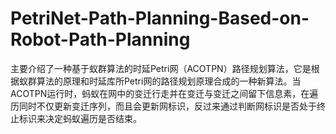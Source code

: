 # PetriNet-Path-Planning-Based-on-Robot-Path-Planning
主要介绍了一种基于蚁群算法的时延Petri网（ACOTPN）路径规划算法，它是根据蚁群算法的原理和时延库所Petri网的路径规划原理合成的一种新算法。当ACOTPN运行时，蚂蚁在网中的变迁行走并在变迁与变迁之间留下信息素，在遍历同时不仅更新变迁序列，而且会更新网标识，反过来通过判断网标识是否处于终止标识来决定蚂蚁遍历是否结束。 
